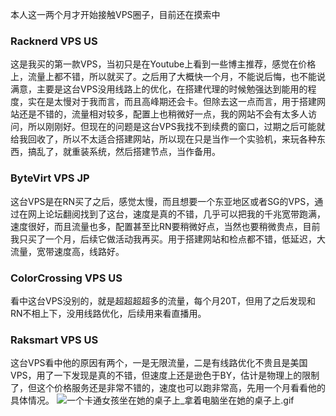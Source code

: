   本人这一两个月才开始接触VPS圈子，目前还在摸索中
### Racknerd VPS US
  这是我买的第一款VPS，当初只是在Youtube上看到一些博主推荐，感觉在价格上，流量上都不错，所以就买了。之后用了大概快一个月，不能说后悔，也不能说满意，主要是这台VPS没用线路上的优化，在搭建代理的时候勉强达到能用的程度，实在是太慢对于我而言，而且高峰期还会卡。但除去这一点而言，用于搭建网站还是不错的，流量相对较多，配置上也稍微好一点，我的网站不会有太多人访问，所以刚刚好。但现在的问题是这台VPS我找不到续费的窗口，过期之后可能就给我回收了，所以不太适合搭建网站，所以现在只是当作一个实验机，来玩各种东西，搞乱了，就重装系统，然后搭建节点，当作备用。
### ByteVirt VPS JP
  这台VPS是在RN买了之后，感觉太慢，而且想要一个东亚地区或者SG的VPS，通过在网上论坛翻阅找到了这台，速度是真的不错，几乎可以把我的千兆宽带跑满，速度很好，而且流量也多，配置甚至比RN要稍微好点，当然也要稍微贵点，目前我只买了一个月，后续它做活动我再买。用于搭建网站和检点都不错，低延迟，大流量，宽带速度高，线路好。
### ColorCrossing VPS US
  看中这台VPS没别的，就是超超超超多的流量，每个月20T，但用了之后发现和RN不相上下，没用线路优化，后续用来看直播用。
### Raksmart VPS US
  这台VPS看中他的原因有两个，一是无限流量，二是有线路优化不贵且是美国VPS，用了一下发现是真的不错，但速度上还是逊色于BY，估计是物理上的限制了，但这个价格服务还是非常不错的，速度也可以跑非常高，先用一个月看看他的具体情况。
![一个卡通女孩坐在她的桌子上_拿着电脑坐在她的桌子上.gif](https://hub.gitmirror.com/raw.githubusercontent.com/1143520/doro/main/loop/一个卡通女孩坐在她的桌子上_拿着电脑坐在她的桌子上.gif)
